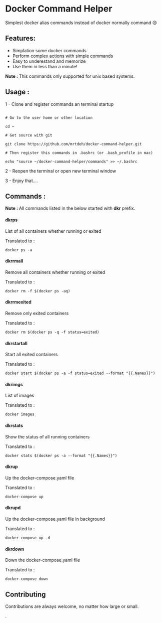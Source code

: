 # Docker Command Helper

Simplest docker alias commands instead of docker normally command :heart_eyes:




## Features:

 * Simplation some docker commands
 * Perform complex actions with simple commands
 * Easy to underestand and memorize
 * Use them in less than a minute!

<b>Note : </b>This commands only supported for unix based systems.

## Usage :

1 - Clone and register commands an terminal startup

```

# Go to the user home or other location 

cd ~

# Get source with git

git clone https://github.com/mrtdeh/docker-command-helper.git

# Then register this commands in .bashrc (or .bash_profile in mac)

echo "source ~/docker-command-helper/commands" >> ~/.bashrc

```
2 - Reopen the terminal or open new terminal window

3 - Enjoy that....


## Commands :

<b> Note : </b> All commands listed in the below started with <b>dkr</b> prefix.


 #### dkrps
 
 List of all containers whether running or exited

Translated to :
```
docker ps -a
```

 
 #### dkrrmall
 
 Remove all containers whether running or exited

Translated to :
```
docker rm -f $(docker ps -aq)
```

 
 
 
 #### dkrrmexited
 
 Remove only exited containers

Translated to :
```
docker rm $(docker ps -q -f status=exited)
```

 
 
 
 #### dkrstartall
 
 Start all exited containers

Translated to :
```
docker start $(docker ps -a -f status=exited --format "{{.Names}}")
```

 
 
 
 
 
 
 
 #### dkrimgs
 
 List of images

Translated to :
```
docker images
```

 
 
 
 
 #### dkrstats
 
 Show the status of all running containers

Translated to :
```
docker stats $(docker ps -a --format "{{.Names}}")
```

 
  
 
 
 
 #### dkrup
 
 Up the docker-compose.yaml file

Translated to :
```
docker-compose up
```

 
  
 #### dkrupd
 
 Up the docker-compose.yaml file in background

Translated to :
```
docker-compose up -d
```
 
   
 
 
 
 #### dkrdown
 
 Down the docker-compose.yaml file

Translated to :
```
docker-compose down
```

 
 
 
 
 ## Contributing
 
 Contributions are always welcome, no matter how large or small.
 
 
 
 
 
 
 
 
 
 
 
 
 
 
 
 
 
 
 
 
 
 
 
 
 
 
 
 
 
.
